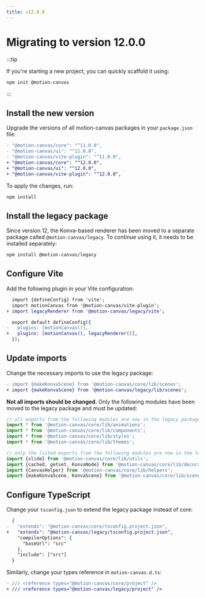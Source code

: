 ```yaml
---
title: v12.0.0
---
```


# Migrating to version 12.0.0

:::tip

If you're starting a new project, you can quickly scaffold it using:

```bash
npm init @motion-canvas
```

:::

## Install the new version

Upgrade the versions of all motion-canvas packages in your `package.json` file:

```diff
- "@motion-canvas/core": "^11.0.0",
- "@motion-canvas/ui": "^11.0.0",
- "@motion-canvas/vite-plugin": "^11.0.0",
+ "@motion-canvas/core": "^12.0.0",
+ "@motion-canvas/ui": "^12.0.0",
+ "@motion-canvas/vite-plugin": "^12.0.0",
```

To apply the changes, run:

```bash
npm install
```

## Install the legacy package

Since version 12, the Konva-based renderer has been moved to a separate package called
`@motion-canvas/legacy`. To continue using it, it needs to be installed separately:

```bash
npm install @motion-canvas/legacy
```

## Configure Vite

Add the following plugin in your Vite configuration:

```diff title="vite.config.ts"
  import {defineConfig} from 'vite';
  import motionCanvas from '@motion-canvas/vite-plugin';
+ import legacyRenderer from '@motion-canvas/legacy/vite';

  export default defineConfig({
-   plugins: [motionCanvas()],
+   plugins: [motionCanvas(), legacyRenderer()],
  });
```

## Update imports

Change the necessary imports to use the legacy package:

```diff title="src/scenes/example.tsx"
- import {makeKonvaScene} from '@motion-canvas/core/lib/scenes';
+ import {makeKonvaScene} from '@motion-canvas/legacy/lib/scenes';
```

**Not all imports should be changed.** Only the following modules have been moved
to the legacy package and must be updated:

```ts
// all exports from the following modules are now in the legacy package:
import * from '@motion-canvas/core/lib/animations';
import * from '@motion-canvas/core/lib/components';
import * from '@motion-canvas/core/lib/styles';
import * from '@motion-canvas/core/lib/themes';

// only the listed exports from the following modules are now in the legacy package:
import {slide} from '@motion-canvas/core/lib/utils';
import {cached, getset, KonvaNode} from '@motion-canvas/core/lib/decorators';
import {CanvasHelper} from '@motion-canvas/core/lib/helpers';
import {makeKonvaScene, KonvaScene} from '@motion-canvas/core/lib/scenes';
```

## Configure TypeScript

Change your `tsconfig.json` to extend the legacy package instead of core:

```diff title="tsconfig.json"
  {
-   "extends": "@motion-canvas/core/tsconfig.project.json",
+   "extends": "@motion-canvas/legacy/tsconfig.project.json",
    "compilerOptions": {
      "baseUrl": "src"
    },
    "include": ["src"]
  }
```

Similarly, change your types reference in `motion-canvas.d.ts`:

```diff title="src/motion-canvas.d.ts"
- /// <reference types="@motion-canvas/core/project" />
+ /// <reference types="@motion-canvas/legacy/project" />
```
